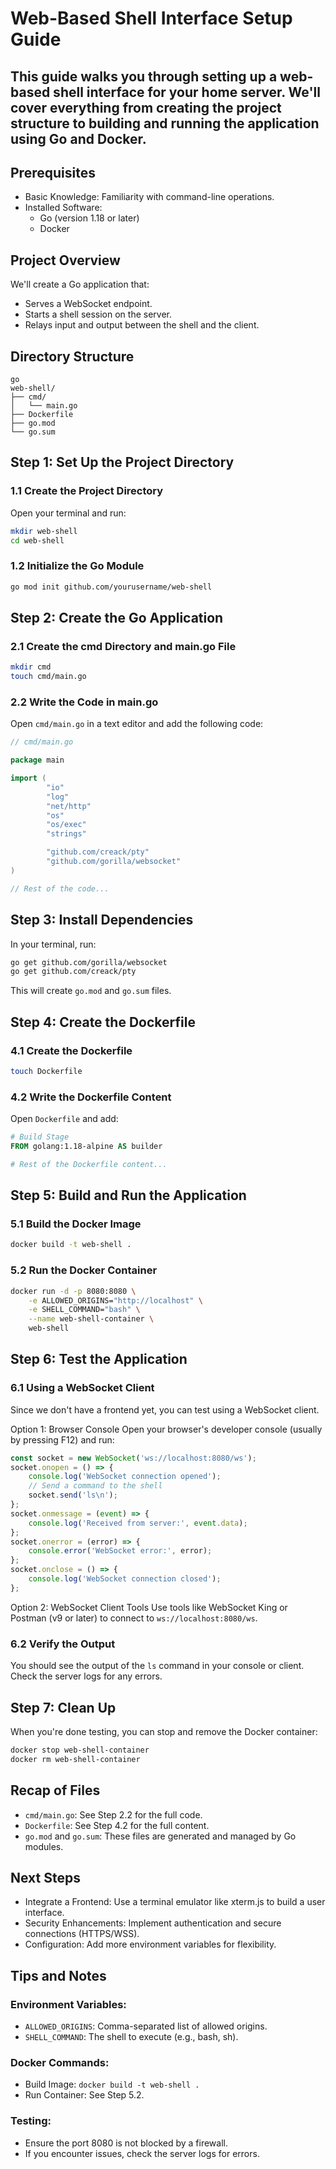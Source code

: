 # Web-Based Shell Interface Setup Guide
## This guide walks you through setting up a web-based shell interface for your home server. We'll cover everything from creating the project structure to building and running the application using Go and Docker.

## Prerequisites
- Basic Knowledge: Familiarity with command-line operations.
- Installed Software:
    - Go (version 1.18 or later)
    - Docker

## Project Overview
We'll create a Go application that:
- Serves a WebSocket endpoint.
- Starts a shell session on the server.
- Relays input and output between the shell and the client.

## Directory Structure
```
go
web-shell/
├── cmd/
│   └── main.go
├── Dockerfile
├── go.mod
└── go.sum
```

## Step 1: Set Up the Project Directory
### 1.1 Create the Project Directory
Open your terminal and run:
```bash
mkdir web-shell
cd web-shell
```

### 1.2 Initialize the Go Module
```bash
go mod init github.com/yourusername/web-shell
```

## Step 2: Create the Go Application
### 2.1 Create the cmd Directory and main.go File
```bash
mkdir cmd
touch cmd/main.go
```

### 2.2 Write the Code in main.go
Open `cmd/main.go` in a text editor and add the following code:
```go
// cmd/main.go

package main

import (
        "io"
        "log"
        "net/http"
        "os"
        "os/exec"
        "strings"

        "github.com/creack/pty"
        "github.com/gorilla/websocket"
)

// Rest of the code...
```

## Step 3: Install Dependencies
In your terminal, run:
```bash
go get github.com/gorilla/websocket
go get github.com/creack/pty
```
This will create `go.mod` and `go.sum` files.

## Step 4: Create the Dockerfile
### 4.1 Create the Dockerfile
```bash
touch Dockerfile
```

### 4.2 Write the Dockerfile Content
Open `Dockerfile` and add:
```dockerfile
# Build Stage
FROM golang:1.18-alpine AS builder

# Rest of the Dockerfile content...
```

## Step 5: Build and Run the Application
### 5.1 Build the Docker Image
```bash
docker build -t web-shell .
```

### 5.2 Run the Docker Container
```bash
docker run -d -p 8080:8080 \
    -e ALLOWED_ORIGINS="http://localhost" \
    -e SHELL_COMMAND="bash" \
    --name web-shell-container \
    web-shell
```

## Step 6: Test the Application
### 6.1 Using a WebSocket Client
Since we don't have a frontend yet, you can test using a WebSocket client.

Option 1: Browser Console
Open your browser's developer console (usually by pressing F12) and run:
```javascript
const socket = new WebSocket('ws://localhost:8080/ws');
socket.onopen = () => {
    console.log('WebSocket connection opened');
    // Send a command to the shell
    socket.send('ls\n');
};
socket.onmessage = (event) => {
    console.log('Received from server:', event.data);
};
socket.onerror = (error) => {
    console.error('WebSocket error:', error);
};
socket.onclose = () => {
    console.log('WebSocket connection closed');
};
```

Option 2: WebSocket Client Tools
Use tools like WebSocket King or Postman (v9 or later) to connect to `ws://localhost:8080/ws`.

### 6.2 Verify the Output
You should see the output of the `ls` command in your console or client.
Check the server logs for any errors.

## Step 7: Clean Up
When you're done testing, you can stop and remove the Docker container:
```bash
docker stop web-shell-container
docker rm web-shell-container
```

## Recap of Files
- `cmd/main.go`: See Step 2.2 for the full code.
- `Dockerfile`: See Step 4.2 for the full content.
- `go.mod` and `go.sum`: These files are generated and managed by Go modules.

## Next Steps
- Integrate a Frontend: Use a terminal emulator like xterm.js to build a user interface.
- Security Enhancements: Implement authentication and secure connections (HTTPS/WSS).
- Configuration: Add more environment variables for flexibility.

## Tips and Notes
### Environment Variables:
- `ALLOWED_ORIGINS`: Comma-separated list of allowed origins.
- `SHELL_COMMAND`: The shell to execute (e.g., bash, sh).

### Docker Commands:
- Build Image: `docker build -t web-shell .`
- Run Container: See Step 5.2.

### Testing:
- Ensure the port 8080 is not blocked by a firewall.
- If you encounter issues, check the server logs for errors.

